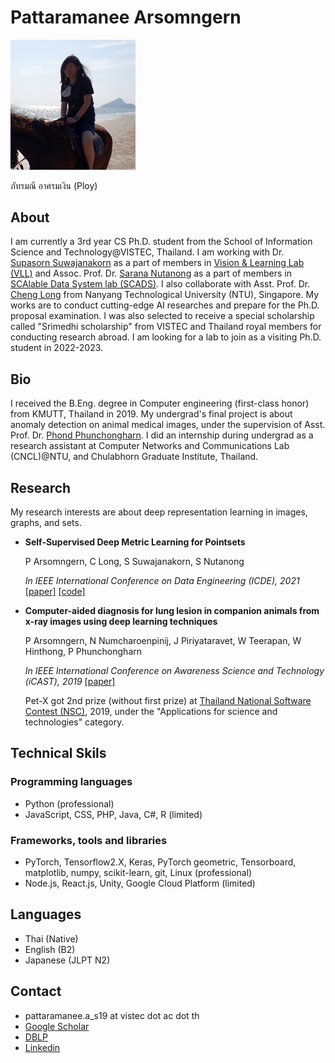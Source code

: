 # Pattaramanee Arsomngern

<img src="imgs/IMG_0256_2.jpg" alt="drawing" width="200"/>

ภัทรมณี อาศรมเงิน (Ploy)


## About
I am currently a 3rd year CS Ph.D. student from the School of Information Science and Technology@VISTEC, Thailand. I am working with Dr. [Supasorn Suwajanakorn](http://www.supasorn.com/) as a part of members in [Vision & Learning Lab (VLL)](https://vistec.ist/vision) and Assoc. Prof. Dr. [Sarana Nutanong](https://scholar.google.com/citations?user=fEPAC_AAAAAJ&hl=en) as a part of members in [SCAlable Data System lab (SCADS)](https://vistec.ist/scads). I also collaborate with Asst. Prof. Dr. [Cheng Long](https://personal.ntu.edu.sg/c.long/) from Nanyang Technological University (NTU), Singapore. My works are to conduct cutting-edge AI researches and prepare for the Ph.D. proposal examination. I was also selected to receive a special scholarship called "Srimedhi scholarship" from VISTEC and Thailand royal members for conducting research abroad. I am looking for a lab to join as a visiting Ph.D. student in 2022-2023.

## Bio
I received the B.Eng. degree in Computer engineering (first-class honor) from KMUTT, Thailand in 2019. My undergrad's final project is about anomaly detection on animal medical images, under the supervision of Asst. Prof. Dr. [Phond Phunchongharn](https://www.cpe.kmutt.ac.th/en/staff-detail/Phond). I did an internship during undergrad as a research assistant at Computer Networks and Communications Lab (CNCL)@NTU, and Chulabhorn Graduate Institute, Thailand.

## Research
My research interests are about deep representation learning in images, graphs, and sets.
* **Self-Supervised Deep Metric Learning for Pointsets**

  P Arsomngern, C Long, S Suwajanakorn, S Nutanong

  *In IEEE International Conference on Data Engineering (ICDE), 2021* [[paper]](https://ieeexplore.ieee.org/abstract/document/9458827) [[code]](https://github.com/vistec-AI/WSSET)

* **Computer-aided diagnosis for lung lesion in companion animals from x-ray images using deep learning techniques**

  P Arsomngern, N Numcharoenpinij, J Piriyataravet, W Teerapan, W Hinthong, P Phunchongharn

  *In IEEE International Conference on Awareness Science and Technology (iCAST), 2019* [[paper]](https://ieeexplore.ieee.org/abstract/document/8923126)

  Pet-X got 2nd prize (without first prize) at [Thailand National Software Contest (NSC)](http://fic.nectec.or.th/nsc21_Decisions), 2019, under the "Applications for science and technologies" category.
 
## Technical Skils
### Programming languages
* Python (professional)
* JavaScript, CSS, PHP, Java, C#, R (limited)
### Frameworks, tools and libraries
* PyTorch, Tensorflow2.X, Keras, PyTorch geometric, Tensorboard, matplotlib, numpy, scikit-learn, git, Linux (professional)
* Node.js, React.js, Unity, Google Cloud Platform (limited)

## Languages
* Thai (Native)
* English (B2)
* Japanese (JLPT N2)




## Contact
* pattaramanee.a_s19 at vistec dot ac dot th
* [Google Scholar](https://scholar.google.co.th/citations?user=xc-r7U8AAAAJ&hl=en)
* [DBLP](https://dblp.org/pid/256/8420.html)
* [Linkedin](https://www.linkedin.com/in/pattaramanee-arsomngern-053383167/?originalSubdomain=th)
